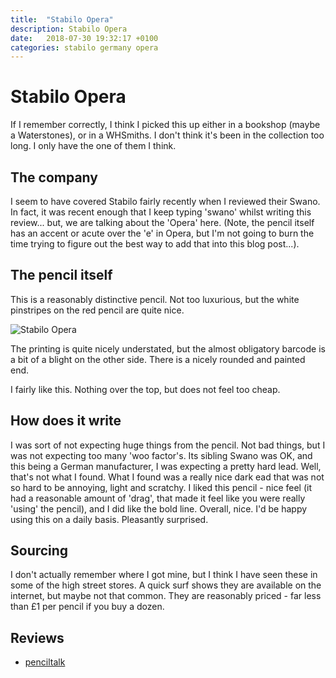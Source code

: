 ```yaml
---
title:  "Stabilo Opera"
description: Stabilo Opera
date:   2018-07-30 19:32:17 +0100
categories: stabilo germany opera
---
```


# Stabilo Opera

If I remember correctly, I think I picked this up either in a bookshop (maybe a Waterstones), or in a WHSmiths. I don't think it's been in the collection too long. I only have the one of them I think.

## The company

I seem to have covered Stabilo fairly recently when I reviewed their Swano. In fact, it was recent enough that I keep typing 'swano' whilst writing this review... but, we are talking about the 'Opera' here. (Note, the pencil itself has an accent or acute over the 'e' in Opera, but I'm not going to burn the time trying to figure out the best way to add that into this blog post...).

## The pencil itself

This is a reasonably distinctive pencil. Not too luxurious, but the white pinstripes on the red pencil are quite nice.

![Stabilo Opera]({{site.url}}/images/stabilo_opera.jpg)

The printing is quite nicely understated, but the almost obligatory barcode is a bit of a blight on the other side. There is a nicely rounded and painted end.

I fairly like this. Nothing over the top, but does not feel too cheap.

## How does it write

I was sort of not expecting huge things from the pencil. Not bad things, but I was not expecting too many 'woo factor's. Its sibling Swano was OK, and this being a German manufacturer, I was expecting a pretty hard lead. Well, that's not what I found. What I found was a really nice dark ead that was not so hard to be annoying, light and scratchy. I liked this pencil - nice feel (it had a reasonable amount of 'drag', that made it feel like you were really 'using' the pencil), and I did like the bold line. Overall, nice. I'd be happy using this on a daily basis. Pleasantly surprised.

## Sourcing

I don't actually remember where I got mine, but I think I have seen these in some of the high street stores. A quick surf shows they are available on the internet, but maybe not that common. They are reasonably priced - far less than £1 per pencil if you buy a dozen.

## Reviews

- [penciltalk](http://www.penciltalk.org/2010/05/stabilo-opera-pencil)

